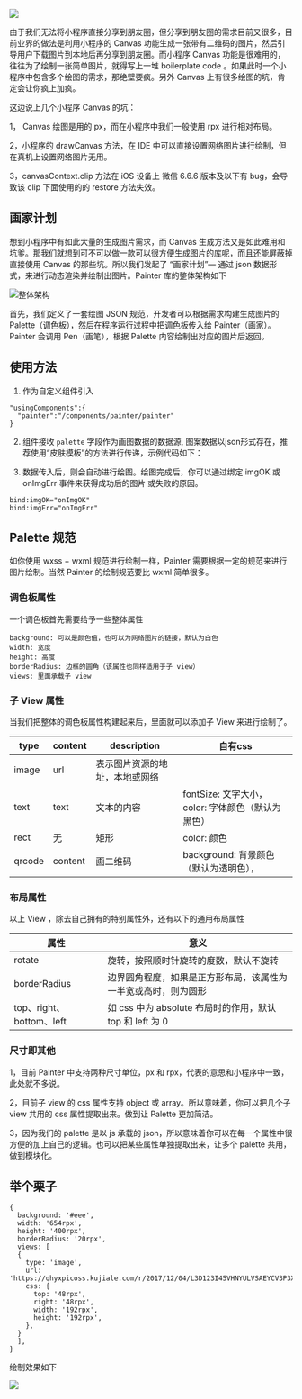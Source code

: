 ![](http://7xq276.com2.z0.glb.qiniucdn.com/painter.gif)

由于我们无法将小程序直接分享到朋友圈，但分享到朋友圈的需求目前又很多，目前业界的做法是利用小程序的 Canvas 功能生成一张带有二维码的图片，然后引导用户下载图片到本地后再分享到朋友圈。而小程序 Canvas 功能是很难用的，往往为了绘制一张简单图片，就得写上一堆 boilerplate code 。如果此时一个小程序中包含多个绘图的需求，那绝壁要疯。另外 Canvas 上有很多绘图的坑，肯定会让你疯上加疯。

这边说上几个小程序 Canvas 的坑：

1， Canvas 绘图是用的 px，而在小程序中我们一般使用 rpx 进行相对布局。

2，小程序的 drawCanvas 方法，在 IDE 中可以直接设置网络图片进行绘制，但在真机上设置网络图片无用。

3，canvasContext.clip 方法在 iOS 设备上 微信 6.6.6 版本及以下有 bug，会导致该 clip 下面使用的的 restore 方法失效。



## 画家计划

想到小程序中有如此大量的生成图片需求，而 Canvas 生成方法又是如此难用和坑爹。那我们就想到可不可以做一款可以很方便生成图片的库呢，而且还能屏蔽掉直接使用 Canvas 的那些坑。所以我们发起了 “画家计划”— 通过 json 数据形式，来进行动态渲染并绘制出图片。Painter 库的整体架构如下

![整体架构](http://7xq276.com2.z0.glb.qiniucdn.com/painter.png)

首先，我们定义了一套绘图 JSON 规范，开发者可以根据需求构建生成图片的 Palette（调色板），然后在程序运行过程中把调色板传入给 Painter（画家）。Painter 会调用 Pen（画笔），根据 Palette 内容绘制出对应的图片后返回。



## 使用方法

1. 作为自定义组件引入

```
"usingComponents":{
  "painter":"/components/painter/painter"
}
```

2. 组件接收 `palette` 字段作为画图数据的数据源, 图案数据以json形式存在，推荐使用“皮肤模板”的方法进行传递，示例代码如下：

    <painter palette="{{data}}" bind:imgOK="onImgOK" />

3. 数据传入后，则会自动进行绘图。绘图完成后，你可以通过绑定 imgOK 或 onImgErr 事件来获得成功后的图片 或失败的原因。

```
bind:imgOK="onImgOK"
bind:imgErr="onImgErr"
```

## Palette 规范

如你使用 wxss + wxml 规范进行绘制一样，Painter 需要根据一定的规范来进行图片绘制。当然 Painter 的绘制规范要比 wxml 简单很多。

### 调色板属性

一个调色板首先需要给予一些整体属性

```
background: 可以是颜色值，也可以为网络图片的链接，默认为白色
width: 宽度
height: 高度
borderRadius: 边框的圆角（该属性也同样适用于子 view）
views: 里面承载子 view
```

### 子 View 属性

当我们把整体的调色板属性构建起来后，里面就可以添加子 View 来进行绘制了。

| type   | content | description     | 自有css                             |
| ------ | ------- | --------------- | --------------------------------- |
| image  | url     | 表示图片资源的地址，本地或网络 |                                   |
| text   | text    | 文本的内容           | fontSize: 文字大小，color: 字体颜色（默认为黑色） |
| rect   | 无       | 矩形              | color: 颜色                         |
| qrcode | content | 画二维码            | background:  背景颜色（默认为透明色），        |



### 布局属性

以上 View ，除去自己拥有的特别属性外，还有以下的通用布局属性

| 属性                    | 意义                                       |
| --------------------- | ---------------------------------------- |
| rotate                | 旋转，按照顺时针旋转的度数，默认不旋转                      |
| borderRadius          | 边界圆角程度，如果是正方形布局，该属性为一半宽或高时，则为圆形          |
| top、right、bottom、left | 如 css 中为 absolute 布局时的作用，默认 top 和 left 为 0 |

### 尺寸即其他

1，目前 Painter 中支持两种尺寸单位，px 和 rpx，代表的意思和小程序中一致，此处就不多说。

2，目前子 view 的 css 属性支持 object 或 array。所以意味着，你可以把几个子 view 共用的 css 属性提取出来。做到让 Palette 更加简洁。

3，因为我们的 palette 是以 js 承载的 json，所以意味着你可以在每一个属性中很方便的加上自己的逻辑。也可以把某些属性单独提取出来，让多个 palette 共用，做到模块化。



## 举个栗子

```
{
  background: '#eee',
  width: '654rpx',
  height: '400rpx',
  borderRadius: '20rpx',
  views: [
  {
    type: 'image',
    url: 'https://qhyxpicoss.kujiale.com/r/2017/12/04/L3D123I45VHNYULVSAEYCV3P3X6888_3200x2400.jpg@!70q',
    css: {
      top: '48rpx',
      right: '48rpx',
      width: '192rpx',
      height: '192rpx',
    },
  }
  ],
}
```

绘制效果如下

![](http://7xq276.com2.z0.glb.qiniucdn.com/first.png)



